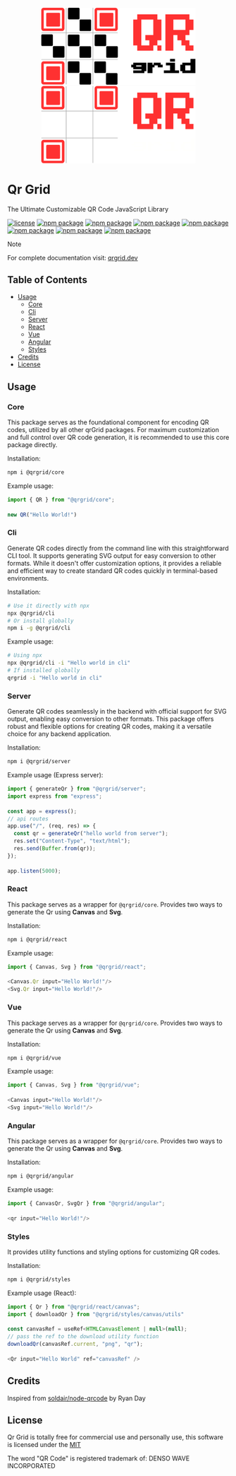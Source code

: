 <p align="center">
  <a href="https://github.com/yadav-saurabh/qrGrid#gh-light-mode-only">
    <img src="https://raw.githubusercontent.com/yadav-saurabh/qrGrid/main/docs/public/logo-dark.svg#gh-light-mode-only" alt="QrGrid - JavaScript Library for QR Code Encoding and Generation" width="350">
  </a>
  <a href="https://github.com/yadav-saurabh/qrGrid#gh-dark-mode-only">
    <img src="https://raw.githubusercontent.com/yadav-saurabh/qrGrid/main/docs/public/logo-light.svg#gh-dark-mode-only" alt="QrGrid - JavaScript Library for QR Code Encoding and Generation" width="350">
  </a>
</p>

# Qr Grid

The Ultimate Customizable QR Code JavaScript Library

<p>
  <a href="https://github.com/yadav-saurabh/qrGrid/blob/main/LICENSE"><img src="https://img.shields.io/npm/l/@qrgrid/core" alt="license"></a>
  <a href="https://www.npmjs.com/package/@qrgrid/core"><img src="https://img.shields.io/npm/v/@qrgrid/core?label=core" alt="npm package"></a>
  <a href="https://www.npmjs.com/package/@qrgrid/react"><img src="https://img.shields.io/npm/v/@qrgrid/react?label=react" alt="npm package"></a>
  <a href="https://www.npmjs.com/package/@qrgrid/vue"><img src="https://img.shields.io/npm/v/@qrgrid/vue?label=vue" alt="npm package"></a>
  <a href="https://www.npmjs.com/package/@qrgrid/angular"><img src="https://img.shields.io/npm/v/@qrgrid/angular?label=angular" alt="npm package"></a>
  <a href="https://www.npmjs.com/package/@qrgrid/styles"><img src="https://img.shields.io/npm/v/@qrgrid/styles?label=styles" alt="npm package"></a>
  <a href="https://www.npmjs.com/package/@qrgrid/cli"><img src="https://img.shields.io/npm/v/@qrgrid/cli?label=cli" alt="npm package"></a>
  <a href="https://www.npmjs.com/package/@qrgrid/server"><img src="https://img.shields.io/npm/v/@qrgrid/server?label=server" alt="npm package"></a>
</p>

> [!NOTE]
> For complete documentation visit: [qrgrid.dev](https://www.qrgrid.dev/)

## Table of Contents

- [Usage](#usage)
  - [Core](#core)
  - [Cli](#cli)
  - [Server](#server)
  - [React](#react)
  - [Vue](#vue)
  - [Angular](#angular)
  - [Styles](#styles)
- [Credits](#credits)
- [License](#license)

## Usage

### Core

This package serves as the foundational component for encoding QR codes, utilized by all other qrGrid packages. For maximum customization and full control over QR code generation, it is recommended to use this core package directly.

Installation:

```sh
npm i @qrgrid/core
```

Example usage:

```javascript
import { QR } from "@qrgrid/core";

new QR("Hello World!")
```

### Cli

Generate QR codes directly from the command line with this straightforward CLI tool. It supports generating SVG output for easy conversion to other formats. While it doesn't offer customization options, it provides a reliable and efficient way to create standard QR codes quickly in terminal-based environments.

Installation:

```sh
# Use it directly with npx
npx @qrgrid/cli 
# Or install globally
npm i -g @qrgrid/cli 
```

Example usage:

```sh
# Using npx
npx @qrgrid/cli -i "Hello world in cli"
# If installed globally
qrgrid -i "Hello world in cli"
```

### Server

Generate QR codes seamlessly in the backend with official support for SVG output, enabling easy conversion to other formats. This package offers robust and flexible options for creating QR codes, making it a versatile choice for any backend application.

Installation:

```sh
npm i @qrgrid/server
```

Example usage (Express server):

```javascript
import { generateQr } from "@qrgrid/server";
import express from "express";

const app = express();
// api routes
app.use("/", (req, res) => {
  const qr = generateQr("hello world from server");
  res.set("Content-Type", "text/html");
  res.send(Buffer.from(qr));
});

app.listen(5000);
```

### React

This package serves as a wrapper for `@qrgrid/core`. Provides two ways to generate the Qr using **Canvas** and **Svg**.

Installation:

```sh
npm i @qrgrid/react
```

Example usage:

```javascript
import { Canvas, Svg } from "@qrgrid/react";

<Canvas.Qr input="Hello World!"/>
<Svg.Qr input="Hello World!"/>
```

### Vue

This package serves as a wrapper for `@qrgrid/core`. Provides two ways to generate the Qr using **Canvas** and **Svg**.

Installation:

```sh
npm i @qrgrid/vue
```

Example usage:

```javascript
import { Canvas, Svg } from "@qrgrid/vue";

<Canvas input="Hello World!"/>
<Svg input="Hello World!"/>
```

### Angular

This package serves as a wrapper for `@qrgrid/core`. Provides two ways to generate the Qr using **Canvas** and **Svg**.

Installation:

```sh
npm i @qrgrid/angular
```

Example usage:

```javascript
import { CanvasQr, SvgQr } from "@qrgrid/angular";

<qr input="Hello World!"/>
```

### Styles

It provides utility functions and styling options for customizing QR codes.

Installation:

```sh
npm i @qrgrid/styles
```

Example usage (React):

```javascript
import { Qr } from "@qrgrid/react/canvas";
import { downloadQr } from "@qrgrid/styles/canvas/utils"

const canvasRef = useRef<HTMLCanvasElement | null>(null);
// pass the ref to the download utility function
downloadQr(canvasRef.current, "png", "qr");

<Qr input="Hello World" ref="canvasRef" />
```

## Credits

Inspired from [soldair/node-qrcode](https://github.com/soldair/node-qrcode) by Ryan Day

## License

Qr Grid is totally free for commercial use and personally use, this software is licensed under the [MIT](https://github.com/yadav-saurabh/qrgrid/blob/main/LICENSE)

The word "QR Code" is registered trademark of: DENSO WAVE INCORPORATED
